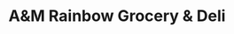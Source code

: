---
title: "A&M Rainbow Grocery & Deli"
url: /union-city/aundm-rainbow-grocery-und-deli/
shop: Lebensmittel
---